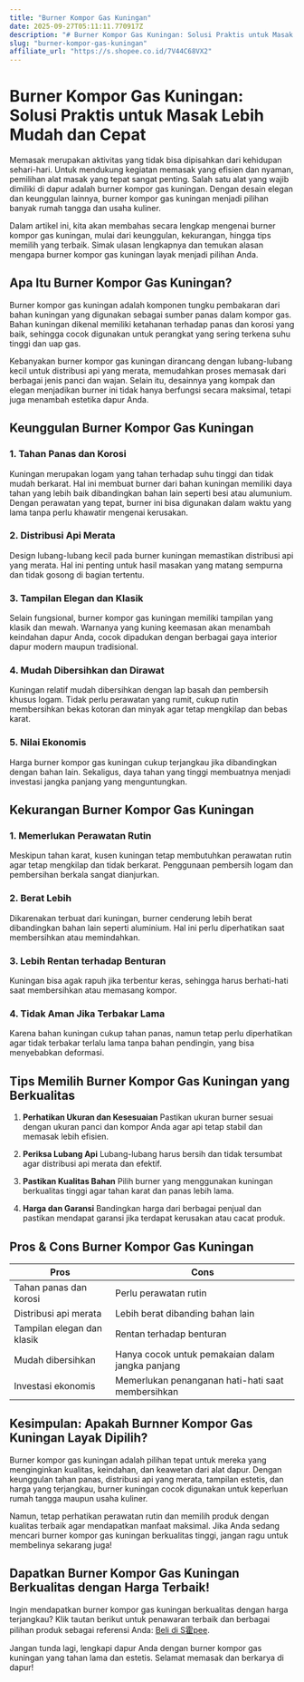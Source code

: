 ```yaml
---
title: "Burner Kompor Gas Kuningan"
date: 2025-09-27T05:11:11.770917Z
description: "# Burner Kompor Gas Kuningan: Solusi Praktis untuk Masak Lebih Mudah dan Cepat..."
slug: "burner-kompor-gas-kuningan"
affiliate_url: "https://s.shopee.co.id/7V44C68VX2"
---
```

# Burner Kompor Gas Kuningan: Solusi Praktis untuk Masak Lebih Mudah dan Cepat

Memasak merupakan aktivitas yang tidak bisa dipisahkan dari kehidupan sehari-hari. Untuk mendukung kegiatan memasak yang efisien dan nyaman, pemilihan alat masak yang tepat sangat penting. Salah satu alat yang wajib dimiliki di dapur adalah burner kompor gas kuningan. Dengan desain elegan dan keunggulan lainnya, burner kompor gas kuningan menjadi pilihan banyak rumah tangga dan usaha kuliner.

Dalam artikel ini, kita akan membahas secara lengkap mengenai burner kompor gas kuningan, mulai dari keunggulan, kekurangan, hingga tips memilih yang terbaik. Simak ulasan lengkapnya dan temukan alasan mengapa burner kompor gas kuningan layak menjadi pilihan Anda.

## Apa Itu Burner Kompor Gas Kuningan?

Burner kompor gas kuningan adalah komponen tungku pembakaran dari bahan kuningan yang digunakan sebagai sumber panas dalam kompor gas. Bahan kuningan dikenal memiliki ketahanan terhadap panas dan korosi yang baik, sehingga cocok digunakan untuk perangkat yang sering terkena suhu tinggi dan uap gas.

Kebanyakan burner kompor gas kuningan dirancang dengan lubang-lubang kecil untuk distribusi api yang merata, memudahkan proses memasak dari berbagai jenis panci dan wajan. Selain itu, desainnya yang kompak dan elegan menjadikan burner ini tidak hanya berfungsi secara maksimal, tetapi juga menambah estetika dapur Anda.

## Keunggulan Burner Kompor Gas Kuningan

### 1. Tahan Panas dan Korosi
Kuningan merupakan logam yang tahan terhadap suhu tinggi dan tidak mudah berkarat. Hal ini membuat burner dari bahan kuningan memiliki daya tahan yang lebih baik dibandingkan bahan lain seperti besi atau alumunium. Dengan perawatan yang tepat, burner ini bisa digunakan dalam waktu yang lama tanpa perlu khawatir mengenai kerusakan.

### 2. Distribusi Api Merata
Design lubang-lubang kecil pada burner kuningan memastikan distribusi api yang merata. Hal ini penting untuk hasil masakan yang matang sempurna dan tidak gosong di bagian tertentu.

### 3. Tampilan Elegan dan Klasik
Selain fungsional, burner kompor gas kuningan memiliki tampilan yang klasik dan mewah. Warnanya yang kuning keemasan akan menambah keindahan dapur Anda, cocok dipadukan dengan berbagai gaya interior dapur modern maupun tradisional.

### 4. Mudah Dibersihkan dan Dirawat
Kuningan relatif mudah dibersihkan dengan lap basah dan pembersih khusus logam. Tidak perlu perawatan yang rumit, cukup rutin membersihkan bekas kotoran dan minyak agar tetap mengkilap dan bebas karat.

### 5. Nilai Ekonomis
Harga burner kompor gas kuningan cukup terjangkau jika dibandingkan dengan bahan lain. Sekaligus, daya tahan yang tinggi membuatnya menjadi investasi jangka panjang yang menguntungkan.

## Kekurangan Burner Kompor Gas Kuningan

### 1. Memerlukan Perawatan Rutin
Meskipun tahan karat, kusen kuningan tetap membutuhkan perawatan rutin agar tetap mengkilap dan tidak berkarat. Penggunaan pembersih logam dan pembersihan berkala sangat dianjurkan.

### 2. Berat Lebih
Dikarenakan terbuat dari kuningan, burner cenderung lebih berat dibandingkan bahan lain seperti aluminium. Hal ini perlu diperhatikan saat membersihkan atau memindahkan.

### 3. Lebih Rentan terhadap Benturan
Kuningan bisa agak rapuh jika terbentur keras, sehingga harus berhati-hati saat membersihkan atau memasang kompor.

### 4. Tidak Aman Jika Terbakar Lama
Karena bahan kuningan cukup tahan panas, namun tetap perlu diperhatikan agar tidak terbakar terlalu lama tanpa bahan pendingin, yang bisa menyebabkan deformasi.

## Tips Memilih Burner Kompor Gas Kuningan yang Berkualitas

1. **Perhatikan Ukuran dan Kesesuaian**
Pastikan ukuran burner sesuai dengan ukuran panci dan kompor Anda agar api tetap stabil dan memasak lebih efisien.

2. **Periksa Lubang Api**
Lubang-lubang harus bersih dan tidak tersumbat agar distribusi api merata dan efektif.

3. **Pastikan Kualitas Bahan**
Pilih burner yang menggunakan kuningan berkualitas tinggi agar tahan karat dan panas lebih lama.

4. **Harga dan Garansi**
Bandingkan harga dari berbagai penjual dan pastikan mendapat garansi jika terdapat kerusakan atau cacat produk.

## Pros & Cons Burner Kompor Gas Kuningan

| Pros                                  | Cons                                       |
|---------------------------------------|--------------------------------------------|
| Tahan panas dan korosi              | Perlu perawatan rutin                     |
| Distribusi api merata                | Lebih berat dibanding bahan lain        |
| Tampilan elegan dan klasik           | Rentan terhadap benturan               |
| Mudah dibersihkan                   | Hanya cocok untuk pemakaian dalam jangka panjang |
| Investasi ekonomis                  | Memerlukan penanganan hati-hati saat membersihkan |

## Kesimpulan: Apakah Burnner Kompor Gas Kuningan Layak Dipilih?

Burner kompor gas kuningan adalah pilihan tepat untuk mereka yang menginginkan kualitas, keindahan, dan keawetan dari alat dapur. Dengan keunggulan tahan panas, distribusi api yang merata, tampilan estetis, dan harga yang terjangkau, burner kuningan cocok digunakan untuk keperluan rumah tangga maupun usaha kuliner.

Namun, tetap perhatikan perawatan rutin dan memilih produk dengan kualitas terbaik agar mendapatkan manfaat maksimal. Jika Anda sedang mencari burner kompor gas kuningan berkualitas tinggi, jangan ragu untuk membelinya sekarang juga!

## Dapatkan Burner Kompor Gas Kuningan Berkualitas dengan Harga Terbaik!

Ingin mendapatkan burner kompor gas kuningan berkualitas dengan harga terjangkau? Klik tautan berikut untuk penawaran terbaik dan berbagai pilihan produk sebagai referensi Anda: [Beli di S霍pee](https://s.shopee.co.id/7V44C68VX2).

Jangan tunda lagi, lengkapi dapur Anda dengan burner kompor gas kuningan yang tahan lama dan estetis. Selamat memasak dan berkarya di dapur!